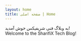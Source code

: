 ```yaml
---
layout: home
title: صفحه اصلی | Home
---
```


به وبلاگ فنی شریفیکس خوش آمدید!  
Welcome to the SharifiX Tech Blog!
